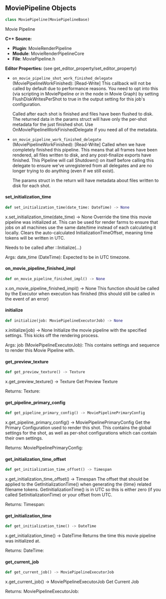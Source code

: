 ## MoviePipeline Objects

```python
class MoviePipeline(MoviePipelineBase)
```

Movie Pipeline

**C++ Source:**

- **Plugin**: MovieRenderPipeline
- **Module**: MovieRenderPipelineCore
- **File**: MoviePipeline.h

**Editor Properties:** (see get_editor_property/set_editor_property)

- ``on_movie_pipeline_shot_work_finished_delegate`` (MoviePipelineWorkFinished):  [Read-Write] This callback will not be called by default due to performance reasons. You need to opt into this (via scripting
  in MoviePipeline or in the node in Movie Graph) by setting FlushDiskWritesPerShot to true in the output setting
  for this job's configuration.

  Called after each shot is finished and files have been flushed to disk. The returned data in
  the params struct will have only the per-shot metadata for the just finished shot. Use
  OnMoviePipelineWorkFinishedDelegate if you need all of the metadata.
- ``on_movie_pipeline_work_finished_delegate`` (MoviePipelineWorkFinished):  [Read-Write] Called when we have completely finished this pipeline. This means that all frames have been rendered,
  all files written to disk, and any post-finalize exports have finished. This Pipeline will call
  Shutdown() on itself before calling this delegate to ensure we've unregistered from all delegates
  and are no longer trying to do anything (even if we still exist).

  The params struct in the return will have metadata about files written to disk for each shot.

<a id="unreal.MoviePipeline.set_initialization_time"></a>

#### set_initialization_time

```python
def set_initialization_time(date_time: DateTime) -> None
```

x.set_initialization_time(date_time) -> None
Override the time this movie pipeline was initialized at. This can be used for render farms
to ensure that jobs on all machines use the same date/time instead of each calculating it locally.
Clears the auto-calculated InitializationTimeOffset, meaning time tokens will be written in UTC.

Needs to be called after ::Initialize(...)

Args:
    date_time (DateTime): Expected to be in UTC timezone.

<a id="unreal.MoviePipeline.on_movie_pipeline_finished_impl"></a>

#### on_movie_pipeline_finished_impl

```python
def on_movie_pipeline_finished_impl() -> None
```

x.on_movie_pipeline_finished_impl() -> None
This function should be called by the Executor when execution has finished (this should still be called in the event of an error)

<a id="unreal.MoviePipeline.initialize"></a>

#### initialize

```python
def initialize(job: MoviePipelineExecutorJob) -> None
```

x.initialize(job) -> None
Initialize the movie pipeline with the specified settings. This kicks off the rendering process.

Args:
    job (MoviePipelineExecutorJob): This contains settings and sequence to render this Movie Pipeline with.

<a id="unreal.MoviePipeline.get_preview_texture"></a>

#### get_preview_texture

```python
def get_preview_texture() -> Texture
```

x.get_preview_texture() -> Texture
Get Preview Texture

Returns:
    Texture:

<a id="unreal.MoviePipeline.get_pipeline_primary_config"></a>

#### get_pipeline_primary_config

```python
def get_pipeline_primary_config() -> MoviePipelinePrimaryConfig
```

x.get_pipeline_primary_config() -> MoviePipelinePrimaryConfig
Get the Primary Configuration used to render this shot. This contains the global settings for the shot, as well as per-shot
configurations which can contain their own settings.

Returns:
    MoviePipelinePrimaryConfig:

<a id="unreal.MoviePipeline.get_initialization_time_offset"></a>

#### get_initialization_time_offset

```python
def get_initialization_time_offset() -> Timespan
```

x.get_initialization_time_offset() -> Timespan
The offset that should be applied to the GetInitializationTime() when generating
the {time} related filename tokens. GetInitializationTime() is in UTC so this is
either zero (if you called SetInitializationTime) or your offset from UTC.

Returns:
    Timespan:

<a id="unreal.MoviePipeline.get_initialization_time"></a>

#### get_initialization_time

```python
def get_initialization_time() -> DateTime
```

x.get_initialization_time() -> DateTime
Returns the time this movie pipeline was initialized at.

Returns:
    DateTime:

<a id="unreal.MoviePipeline.get_current_job"></a>

#### get_current_job

```python
def get_current_job() -> MoviePipelineExecutorJob
```

x.get_current_job() -> MoviePipelineExecutorJob
Get Current Job

Returns:
    MoviePipelineExecutorJob:

<a id="unreal.MoviePipelineAntiAliasingSetting"></a>